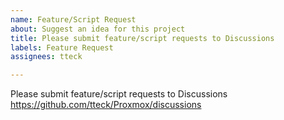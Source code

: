 ```yaml
---
name: Feature/Script Request
about: Suggest an idea for this project
title: Please submit feature/script requests to Discussions
labels: Feature Request
assignees: tteck

---
```


Please submit feature/script requests to Discussions
https://github.com/tteck/Proxmox/discussions
